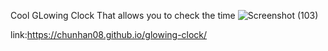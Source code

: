 Cool GLowing Clock
That allows you to check the time
![Screenshot (103)](https://github.com/user-attachments/assets/56677154-fb00-4c73-9eae-c42081fb6429)

link:https://chunhan08.github.io/glowing-clock/
